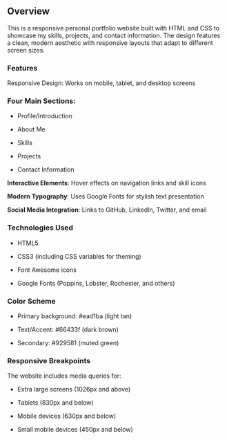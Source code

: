 ## Overview
This is a responsive personal portfolio website built with HTML and CSS to showcase my skills, projects, and contact information. The design features a clean, modern aesthetic with responsive layouts that adapt to different screen sizes.

### Features
Responsive Design: Works on mobile, tablet, and desktop screens

### Four Main Sections:

- Profile/Introduction

- About Me

- Skills

- Projects

- Contact Information

__Interactive Elements__: Hover effects on navigation links and skill icons

__Modern Typography__: Uses Google Fonts for stylish text presentation

__Social Media Integration__: Links to GitHub, LinkedIn, Twitter, and email

### Technologies Used
- HTML5

- CSS3 (including CSS variables for theming)

- Font Awesome icons

- Google Fonts (Poppins, Lobster, Rochester, and others)

### Color Scheme
- Primary background: #ead1ba (light tan)

- Text/Accent: #66433f (dark brown)

- Secondary: #929581 (muted green)

### Responsive Breakpoints
The website includes media queries for:

- Extra large screens (1026px and above)

- Tablets (830px and below)

- Mobile devices (630px and below)

- Small mobile devices (450px and below)
